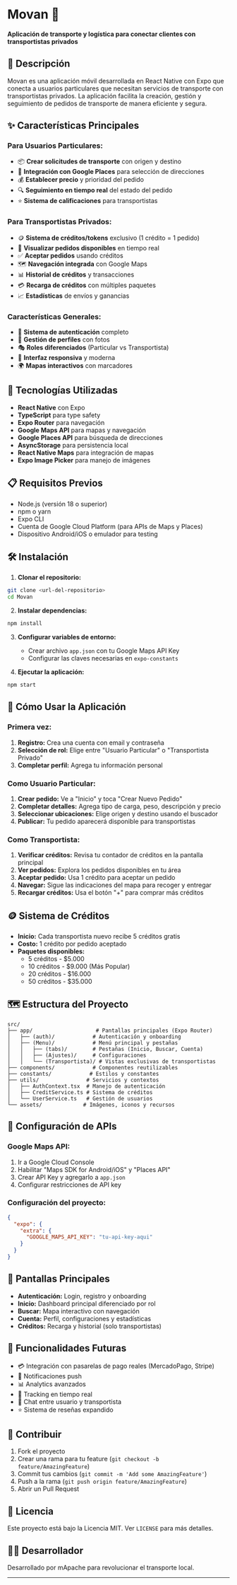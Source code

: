 # Movan 🚚

**Aplicación de transporte y logística para conectar clientes con transportistas privados**

## 📱 Descripción

Movan es una aplicación móvil desarrollada en React Native con Expo que conecta a usuarios particulares que necesitan servicios de transporte con transportistas privados. La aplicación facilita la creación, gestión y seguimiento de pedidos de transporte de manera eficiente y segura.

## ✨ Características Principales

### Para Usuarios Particulares:
- 📦 **Crear solicitudes de transporte** con origen y destino
- 📍 **Integración con Google Places** para selección de direcciones
- 💰 **Establecer precio** y prioridad del pedido
- 🔍 **Seguimiento en tiempo real** del estado del pedido
- ⭐ **Sistema de calificaciones** para transportistas

### Para Transportistas Privados:
- 🪙 **Sistema de créditos/tokens** exclusivo (1 crédito = 1 pedido)
- 👀 **Visualizar pedidos disponibles** en tiempo real
- ✅ **Aceptar pedidos** usando créditos
- 🗺️ **Navegación integrada** con Google Maps
- 📊 **Historial de créditos** y transacciones
- 💳 **Recarga de créditos** con múltiples paquetes
- 📈 **Estadísticas** de envíos y ganancias

### Características Generales:
- 🔐 **Sistema de autenticación** completo
- 👤 **Gestión de perfiles** con fotos
- 🎭 **Roles diferenciados** (Particular vs Transportista)
- 📱 **Interfaz responsiva** y moderna
- 🌍 **Mapas interactivos** con marcadores

## 🚀 Tecnologías Utilizadas

- **React Native** con Expo
- **TypeScript** para type safety
- **Expo Router** para navegación
- **Google Maps API** para mapas y navegación
- **Google Places API** para búsqueda de direcciones
- **AsyncStorage** para persistencia local
- **React Native Maps** para integración de mapas
- **Expo Image Picker** para manejo de imágenes

## 📋 Requisitos Previos

- Node.js (versión 18 o superior)
- npm o yarn
- Expo CLI
- Cuenta de Google Cloud Platform (para APIs de Maps y Places)
- Dispositivo Android/iOS o emulador para testing

## 🛠️ Instalación

1. **Clonar el repositorio:**
```bash
git clone <url-del-repositorio>
cd Movan
```

2. **Instalar dependencias:**
```bash
npm install
```

3. **Configurar variables de entorno:**
   - Crear archivo `app.json` con tu Google Maps API Key
   - Configurar las claves necesarias en `expo-constants`

4. **Ejecutar la aplicación:**
```bash
npm start
```

## 📖 Cómo Usar la Aplicación

### Primera vez:
1. **Registro:** Crea una cuenta con email y contraseña
2. **Selección de rol:** Elige entre "Usuario Particular" o "Transportista Privado"
3. **Completar perfil:** Agrega tu información personal

### Como Usuario Particular:
1. **Crear pedido:** Ve a "Inicio" y toca "Crear Nuevo Pedido"
2. **Completar detalles:** Agrega tipo de carga, peso, descripción y precio
3. **Seleccionar ubicaciones:** Elige origen y destino usando el buscador
4. **Publicar:** Tu pedido aparecerá disponible para transportistas

### Como Transportista:
1. **Verificar créditos:** Revisa tu contador de créditos en la pantalla principal
2. **Ver pedidos:** Explora los pedidos disponibles en tu área
3. **Aceptar pedido:** Usa 1 crédito para aceptar un pedido
4. **Navegar:** Sigue las indicaciones del mapa para recoger y entregar
5. **Recargar créditos:** Usa el botón "+" para comprar más créditos

## 🪙 Sistema de Créditos

- **Inicio:** Cada transportista nuevo recibe 5 créditos gratis
- **Costo:** 1 crédito por pedido aceptado
- **Paquetes disponibles:**
  - 5 créditos - $5.000
  - 10 créditos - $9.000 (Más Popular)
  - 20 créditos - $16.000
  - 50 créditos - $35.000

## 🗺️ Estructura del Proyecto

```
src/
├── app/                    # Pantallas principales (Expo Router)
│   ├── (auth)/            # Autenticación y onboarding
│   ├── (Menu)/            # Menú principal y pestañas
│   │   ├── (tabs)/        # Pestañas (Inicio, Buscar, Cuenta)
│   │   ├── (Ajustes)/     # Configuraciones
│   │   └── (Transportista)/ # Vistas exclusivas de transportistas
├── components/            # Componentes reutilizables
├── constants/            # Estilos y constantes
├── utils/               # Servicios y contextos
│   ├── AuthContext.tsx  # Manejo de autenticación
│   ├── CreditService.ts # Sistema de créditos
│   └── UserService.ts   # Gestión de usuarios
└── assets/             # Imágenes, iconos y recursos
```

## 🔧 Configuración de APIs

### Google Maps API:
1. Ir a Google Cloud Console
2. Habilitar "Maps SDK for Android/iOS" y "Places API"
3. Crear API Key y agregarlo a `app.json`
4. Configurar restricciones de API key

### Configuración del proyecto:
```json
{
  "expo": {
    "extra": {
      "GOOGLE_MAPS_API_KEY": "tu-api-key-aqui"
    }
  }
}
```

## 📱 Pantallas Principales

- **Autenticación:** Login, registro y onboarding
- **Inicio:** Dashboard principal diferenciado por rol
- **Buscar:** Mapa interactivo con navegación
- **Cuenta:** Perfil, configuraciones y estadísticas
- **Créditos:** Recarga y historial (solo transportistas)

## 🎯 Funcionalidades Futuras

- 💳 Integración con pasarelas de pago reales (MercadoPago, Stripe)
- 🔔 Notificaciones push
- 📊 Analytics avanzados
- 🚛 Tracking en tiempo real
- 💬 Chat entre usuario y transportista
- ⭐ Sistema de reseñas expandido

## 🤝 Contribuir

1. Fork el proyecto
2. Crear una rama para tu feature (`git checkout -b feature/AmazingFeature`)
3. Commit tus cambios (`git commit -m 'Add some AmazingFeature'`)
4. Push a la rama (`git push origin feature/AmazingFeature`)
5. Abrir un Pull Request

## 📄 Licencia

Este proyecto está bajo la Licencia MIT. Ver `LICENSE` para más detalles.

## 👨‍💻 Desarrollador

Desarrollado por mApache para revolucionar el transporte local.

---
